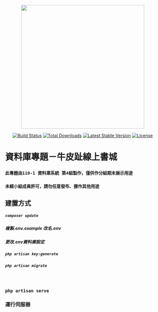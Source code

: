 <p align="center"><a href="https://laravel.com" target="_blank"><img src="https://raw.githubusercontent.com/laravel/art/master/logo-lockup/5%20SVG/2%20CMYK/1%20Full%20Color/laravel-logolockup-cmyk-red.svg" width="400"></a></p>

<p align="center">
<a href="https://travis-ci.org/laravel/framework"><img src="https://travis-ci.org/laravel/framework.svg" alt="Build Status"></a>
<a href="https://packagist.org/packages/laravel/framework"><img src="https://img.shields.io/packagist/dt/laravel/framework" alt="Total Downloads"></a>
<a href="https://packagist.org/packages/laravel/framework"><img src="https://img.shields.io/packagist/v/laravel/framework" alt="Latest Stable Version"></a>
<a href="https://packagist.org/packages/laravel/framework"><img src="https://img.shields.io/packagist/l/laravel/framework" alt="License"></a>
</p>

# 資料庫專題－牛皮趾線上書城

### `此專題由110-1 資料庫系統 第4組製作，僅供作分組期末展示用途`
### `未經小組成員許可，請勿任意發布、挪作其他用途`

## 建置方式
##### `composer update`
##### 複製.env.example 改名.env
##### 更改.env資料庫設定
##### `php artisan key:generate`
##### `php artisan migrate`
　
### `php artisan serve`
### 運行伺服器
